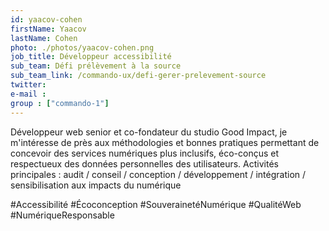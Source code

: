```yaml
---
id: yaacov-cohen
firstName: Yaacov
lastName: Cohen
photo: ./photos/yaacov-cohen.png
job_title: Développeur accessibilité
sub_team: Défi prélèvement à la source
sub_team_link: /commando-ux/defi-gerer-prelevement-source
twitter:
e-mail :
group : ["commando-1"]
---
```


Développeur web senior et co-fondateur du studio Good Impact, je m'intéresse de près aux méthodologies et bonnes pratiques permettant de concevoir des services numériques plus inclusifs, éco-conçus et respectueux des données personnelles des utilisateurs.
Activités principales : audit / conseil / conception / développement / intégration / sensibilisation aux impacts du numérique

#Accessibilité #Écoconception #SouverainetéNumérique #QualitéWeb #NumériqueResponsable
